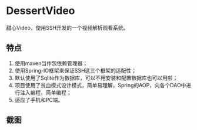 # DessertVideo
甜心Video，使用SSH开发的一个视频解析观看系统。

## 特点
1. 使用maven当作包依赖管理器；
2. 使用Spring-IO框架来保证SSH这三个框架的适配性；
3. 默认使用了Sqlite作为数据库，可以不用安装和配置数据库也可以用啦；
4. 项目使用了贫血模式设计模式，简单易理解，Spring的AOP，向各个DAO中进行注入编程，简单编程；
5. 适应了手机和PC端。

## 截图
